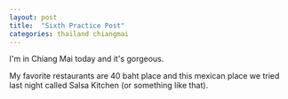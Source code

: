 ```yaml
---
layout: post
title:  "Sixth Practice Post"
categories: thailand chiangmai
---
```


I'm in Chiang Mai today and it's gorgeous. 

My favorite restaurants are 40 baht place and this mexican place we tried last night called Salsa Kitchen (or something like that).